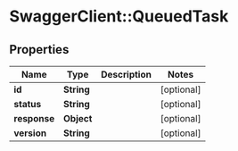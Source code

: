 # SwaggerClient::QueuedTask

## Properties
Name | Type | Description | Notes
------------ | ------------- | ------------- | -------------
**id** | **String** |  | [optional] 
**status** | **String** |  | [optional] 
**response** | **Object** |  | [optional] 
**version** | **String** |  | [optional] 

